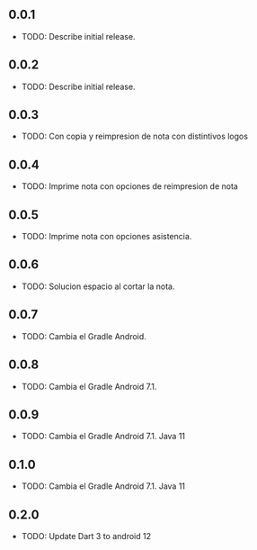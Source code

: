 ## 0.0.1

- TODO: Describe initial release.

## 0.0.2

- TODO: Describe initial release.

## 0.0.3

- TODO: Con copia y reimpresion de nota con distintivos logos

## 0.0.4

- TODO: Imprime nota con opciones de reimpresion de nota

## 0.0.5

- TODO: Imprime nota con opciones asistencia.

## 0.0.6

- TODO: Solucion espacio al cortar la nota.

## 0.0.7

- TODO: Cambia el Gradle Android.

## 0.0.8

- TODO: Cambia el Gradle Android 7.1.

## 0.0.9

- TODO: Cambia el Gradle Android 7.1. Java 11

## 0.1.0

- TODO: Cambia el Gradle Android 7.1. Java 11

## 0.2.0

- TODO: Update Dart 3 to android 12
